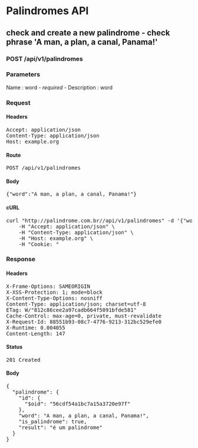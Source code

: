 # Palindromes API

## check and create a new palindrome - check phrase &#39;A man, a plan, a canal, Panama!&#39;

### POST /api/v1/palindromes

### Parameters

Name : word *- required -*
Description :  word

### Request

#### Headers

<pre>Accept: application/json
Content-Type: application/json
Host: example.org</pre>

#### Route

<pre>POST /api/v1/palindromes</pre>

#### Body

<pre>{"word":"A man, a plan, a canal, Panama!"}</pre>

#### cURL

<pre class="request">curl &quot;http://palindrome.com.br//api/v1/palindromes&quot; -d &#39;{&quot;word&quot;:&quot;A man, a plan, a canal, Panama!&quot;}&#39; -X POST \
	-H &quot;Accept: application/json&quot; \
	-H &quot;Content-Type: application/json&quot; \
	-H &quot;Host: example.org&quot; \
	-H &quot;Cookie: &quot;</pre>

### Response

#### Headers

<pre>X-Frame-Options: SAMEORIGIN
X-XSS-Protection: 1; mode=block
X-Content-Type-Options: nosniff
Content-Type: application/json; charset=utf-8
ETag: W/&quot;812c86cee2a97cadb664f5091bfde581&quot;
Cache-Control: max-age=0, private, must-revalidate
X-Request-Id: 88551b93-08c7-4776-9213-312bc529efe0
X-Runtime: 0.004055
Content-Length: 147</pre>

#### Status

<pre>201 Created</pre>

#### Body

<pre>{
  "palindrome": {
    "id": {
      "$oid": "56cdf54a1bc7a15a3720e97f"
    },
    "word": "A man, a plan, a canal, Panama!",
    "is_palindrome": true,
    "result": "é um palindrome"
  }
}</pre>
